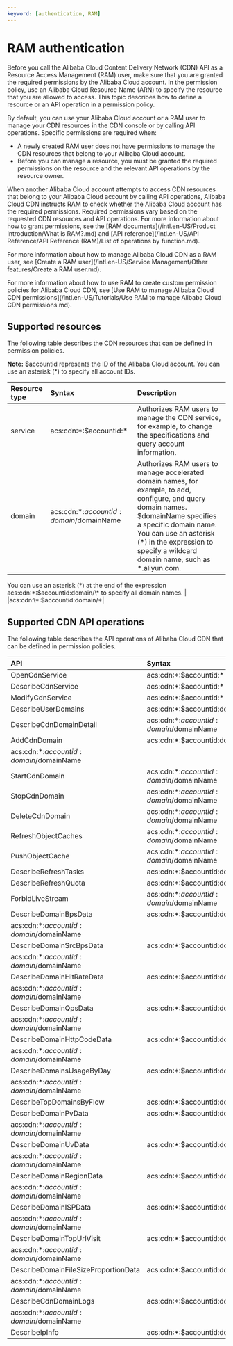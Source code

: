 ```yaml
---
keyword: [authentication, RAM]
---
```


# RAM authentication

Before you call the Alibaba Cloud Content Delivery Network \(CDN\) API as a Resource Access Management \(RAM\) user, make sure that you are granted the required permissions by the Alibaba Cloud account. In the permission policy, use an Alibaba Cloud Resource Name \(ARN\) to specify the resource that you are allowed to access. This topic describes how to define a resource or an API operation in a permission policy.

By default, you can use your Alibaba Cloud account or a RAM user to manage your CDN resources in the CDN console or by calling API operations. Specific permissions are required when:

-   A newly created RAM user does not have permissions to manage the CDN resources that belong to your Alibaba Cloud account.
-   Before you can manage a resource, you must be granted the required permissions on the resource and the relevant API operations by the resource owner.

When another Alibaba Cloud account attempts to access CDN resources that belong to your Alibaba Cloud account by calling API operations, Alibaba Cloud CDN instructs RAM to check whether the Alibaba Cloud account has the required permissions. Required permissions vary based on the requested CDN resources and API operations. For more information about how to grant permissions, see the [RAM documents](/intl.en-US/Product Introduction/What is RAM?.md) and [API reference](/intl.en-US/API Reference/API Reference (RAM)/List of operations by function.md).

For more information about how to manage Alibaba Cloud CDN as a RAM user, see [Create a RAM user](/intl.en-US/Service Management/Other features/Create a RAM user.md).

For more information about how to use RAM to create custom permission policies for Alibaba Cloud CDN, see [Use RAM to manage Alibaba Cloud CDN permissions](/intl.en-US/Tutorials/Use RAM to manage Alibaba Cloud CDN permissions.md).

## Supported resources

The following table describes the CDN resources that can be defined in permission policies.

**Note:** $accountid represents the ID of the Alibaba Cloud account. You can use an asterisk \(\*\) to specify all account IDs.

|Resource type|Syntax|Description|
|:------------|:-----|:----------|
|service|acs:cdn:\*:$accountid:\*|Authorizes RAM users to manage the CDN service, for example, to change the specifications and query account information.|
|domain|acs:cdn:\*:$accountid:domain/$domainName|Authorizes RAM users to manage accelerated domain names, for example, to add, configure, and query domain names. $domainName specifies a specific domain name. You can use an asterisk \(\*\) in the expression to specify a wildcard domain name, such as \*.aliyun.com.

You can use an asterisk \(\*\) at the end of the expression acs:cdn:\*:$accountid:domain/\* to specify all domain names. |
|acs:cdn:\*:$accountid:domain/\*|

## Supported CDN API operations

The following table describes the API operations of Alibaba Cloud CDN that can be defined in permission policies.

|API|Syntax|
|:--|:-----|
|OpenCdnService|acs:cdn:\*:$accountid:\*|
|DescribeCdnService|acs:cdn:\*:$accountid:\*|
|ModifyCdnService|acs:cdn:\*:$accountid:\*|
|DescribeUserDomains|acs:cdn:\*:$accountid:domain/\*|
|DescribeCdnDomainDetail|acs:cdn:\*:$accountid:domain/$domainName|
|AddCdnDomain|acs:cdn:\*:$accountid:domain/\*|
|acs:cdn:\*:$accountid:domain/$domainName|
|StartCdnDomain|acs:cdn:\*:$accountid:domain/$domainName|
|StopCdnDomain|acs:cdn:\*:$accountid:domain/$domainName|
|DeleteCdnDomain|acs:cdn:\*:$accountid:domain/$domainName|
|RefreshObjectCaches|acs:cdn:\*:$accountid:domain/$domainName|
|PushObjectCache|acs:cdn:\*:$accountid:domain/$domainName|
|DescribeRefreshTasks|acs:cdn:\*:$accountid:domain/\*|
|DescribeRefreshQuota|acs:cdn:\*:$accountid:domain/\*|
|ForbidLiveStream|acs:cdn:\*:$accountid:domain/$domainName|
|DescribeDomainBpsData|acs:cdn:\*:$accountid:domain/\*|
|acs:cdn:\*:$accountid:domain/$domainName|
|DescribeDomainSrcBpsData|acs:cdn:\*:$accountid:domain/\*|
|acs:cdn:\*:$accountid:domain/$domainName|
|DescribeDomainHitRateData|acs:cdn:\*:$accountid:domain/\*|
|acs:cdn:\*:$accountid:domain/$domainName|
|DescribeDomainQpsData|acs:cdn:\*:$accountid:domain/\*|
|acs:cdn:\*:$accountid:domain/$domainName|
|DescribeDomainHttpCodeData|acs:cdn:\*:$accountid:domain/\*|
|acs:cdn:\*:$accountid:domain/$domainName|
|DescribeDomainsUsageByDay|acs:cdn:\*:$accountid:domain/\*|
|acs:cdn:\*:$accountid:domain/$domainName|
|DescribeTopDomainsByFlow|acs:cdn:\*:$accountid:domain/\*|
|DescribeDomainPvData|acs:cdn:\*:$accountid:domain/\*|
|acs:cdn:\*:$accountid:domain/$domainName|
|DescribeDomainUvData|acs:cdn:\*:$accountid:domain/\*|
|acs:cdn:\*:$accountid:domain/$domainName|
|DescribeDomainRegionData|acs:cdn:\*:$accountid:domain/\*|
|acs:cdn:\*:$accountid:domain/$domainName|
|DescribeDomainISPData|acs:cdn:\*:$accountid:domain/\*|
|acs:cdn:\*:$accountid:domain/$domainName|
|DescribeDomainTopUrlVisit|acs:cdn:\*:$accountid:domain/\*|
|acs:cdn:\*:$accountid:domain/$domainName|
|DescribeDomainFileSizeProportionData|acs:cdn:\*:$accountid:domain/\*|
|acs:cdn:\*:$accountid:domain/$domainName|
|DescribeCdnDomainLogs|acs:cdn:\*:$accountid:domain/\*|
|acs:cdn:\*:$accountid:domain/$domainName|
|DescribeIpInfo|acs:cdn:\*:$accountid:domain/\*|

